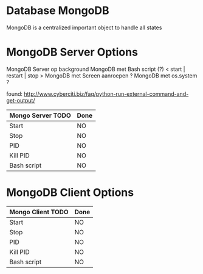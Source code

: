 # Database MongoDB

MongoDB is a centralized important object to handle all states

# MongoDB Server Options

MongoDB Server op background
MongoDB met Bash script (?) < start | restart | stop >
MongoDB met Screen aanroepen ?
MongoDB met os.system ?

found: http://www.cyberciti.biz/faq/python-run-external-command-and-get-output/

Mongo Server TODO | Done
--------------------- | ------------------
Start | NO
Stop | NO
PID | NO
Kill PID | NO
Bash script | NO


# MongoDB Client Options

Mongo Client TODO | Done
--------------------- | ------------------
Start | NO
Stop | NO
PID | NO
Kill PID | NO
Bash script | NO

